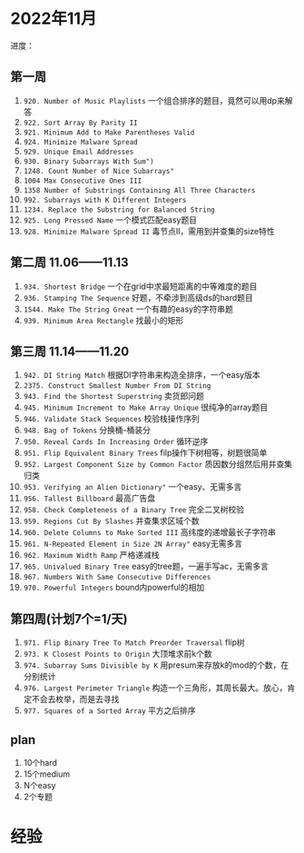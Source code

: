 # 2022年11月

进度：

## 第一周

1. `920. Number of Music Playlists` 一个组合排序的题目，竟然可以用dp来解答
2. `922. Sort Array By Parity II`
3. `921. Minimum Add to Make Parentheses Valid`
4. `924. Minimize Malware Spread`
5. `929. Unique Email Addresses`
6. `930. Binary Subarrays With Sum")`
7. `1248. Count Number of Nice Subarrays"`
8. `1004 Max Consecutive Ones III`
9. `1358 Number of Substrings Containing All Three Characters`
10. `992. Subarrays with K Different Integers`
11. `1234. Replace the Substring for Balanced String`
12. `925. Long Pressed Name` 一个模式匹配easy题目
13. `928. Minimize Malware Spread II` 毒节点II，需用到并查集的size特性

## 第二周 11.06——11.13

1. `934. Shortest Bridge` 一个在grid中求最短距离的中等难度的题目
2. `936. Stamping The Sequence` 好题，不牵涉到高级ds的hard题目
3. `1544. Make The String Great` 一个有趣的easy的字符串题
4. `939. Minimum Area Rectangle` 找最小的矩形

## 第三周 11.14——11.20

1. `942. DI String Match` 根据DI字符串来构造全排序，一个easy版本
2. `2375. Construct Smallest Number From DI String`
3. `943. Find the Shortest Superstring` 卖货郎问题
4. `945. Minimum Increment to Make Array Unique` 很纯净的array题目
5. `946. Validate Stack Sequences` 校验栈操作序列
6. `948. Bag of Tokens` 分换桶-桶装分
7. `950. Reveal Cards In Increasing Order` 循环逆序
8. `951. Flip Equivalent Binary Trees` filp操作下树相等，树题很简单
9. `952. Largest Component Size by Common Factor` 质因数分组然后用并查集归类
10. `953. Verifying an Alien Dictionary"` 一个easy、无需多言
11. `956. Tallest Billboard` 最高广告盘
12. `958. Check Completeness of a Binary Tree` 完全二叉树校验
13. `959. Regions Cut By Slashes` 并查集求区域个数
14. `960. Delete Columns to Make Sorted III` 高纬度的递增最长子字符串
15. `961. N-Repeated Element in Size 2N Array"` easy无需多言
16. `962. Maximum Width Ramp` 严格递减栈
17. `965. Univalued Binary Tree` easy的tree题，一遍手写ac，无需多言
18. `967. Numbers With Same Consecutive Differences`
19. `970. Powerful Integers` bound内powerful的相加

## 第四周(计划7个=1/天)

1. `971. Flip Binary Tree To Match Preorder Traversal` flip树
2. `973. K Closest Points to Origin` 大顶堆求前k个数
3. `974. Subarray Sums Divisible by K` 用presum来存放k的mod的个数，在分别统计
4. `976. Largest Perimeter Triangle` 构造一个三角形，其周长最大。放心，肯定不会去枚举，而是去寻找
5. `977. Squares of a Sorted Array` 平方之后排序

## plan

1. 10个hard
2. 15个medium
3. N个easy
4. 2个专题

# 经验